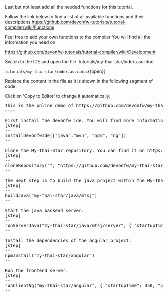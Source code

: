 Last but not least add all the needed functions for this tutorial.

Follow the link below to find a list of all available functions and their descriptions
https://github.com/devonfw-tutorials/tutorial-compiler/wiki/Functions

Feel free to add your own functions to the compiler
You will find all the information you need on:

https://github.com/devonfw-tutorials/tutorial-compiler/wiki/Development


Switch to the IDE and open the file 'tutorials/my-thai-star/index.asciidoc'.

`tutorials/my-thai-star/index.asciidoc`{{open}}


Replace the content in the file as it is shown in the following segment of code.


Click on 'Copy to Editor' to change it automatically.

<pre class="file" data-filename="tutorials/my-thai-star/index.asciidoc" data-target="insert" data-marker="This is the online demo of https://github.com/devonfw/my-thai-star">
This is the online demo of https://github.com/devonfw/my-thai-star
====

First install the devonfw ide. You will find more information about devonfw on https://devonfw.com/website/pages/welcome/welcome.html.
[step]
--
installDevonfwIde([&#34;java&#34;,&#34;mvn&#34;, &#34;npm&#34;, &#34;ng&#34;])
--

Clone the My-Thai-Star repository. You can find it on https://github.com/devonfw/my-thai-star.
[step]
--
cloneRepository(&#34;&#34;, &#34;https://github.com/devonfw/my-thai-star.git&#34;)
--

The next step is to build the java project within the My-Thai-Star repository.
[step]
--
buildJava(&#34;my-thai-star/java/mtsj&#34;)
--

Start the java backend server.
[step]
--
runServerJava(&#34;my-thai-star/java/mtsj/server&#34;, { &#34;startupTime&#34;: 100, &#34;port&#34;: 8081, &#34;path&#34;: &#34;mythaistar&#34; })
--

Install the dependencies of the angular project.
[step]
--
npmInstall(&#34;my-thai-star/angular&#34;)
--

Run the frontend server.
[step]
--
runClientNg(&#34;my-thai-star/angular&#34;, { &#34;startupTime&#34;: 350, &#34;port&#34;: 4200, &#34;path&#34;: &#34;&#34; })
--</pre>

